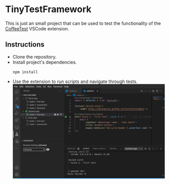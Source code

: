 # TinyTestFramework

This is just an small project that can be used to test the functionality of the [CoffeeTest](https://github.com/R0m3rCh/CoffeeTest/tree/refactor/testcafe-adapter) VSCode extension.

## Instructions
- Clone the repository.
- Install project's dependencies.
  ```
  npm install
  ```
- Use the extension to run scripts and navigate through tests.
  ![Extension Screenshot](/img/img_01.png?raw=true "CoffeeTest Extension")